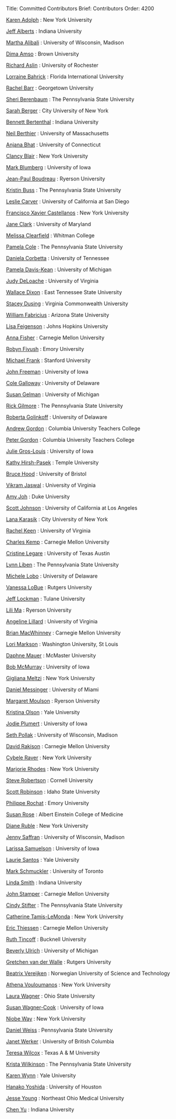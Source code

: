 Title: Committed Contributors
Brief: Contributors
Order: 4200

[Karen Adolph](http://www.psych.nyu.edu/adolph/ "Karen Adolph on the web")
:	New York University

[Jeff Alberts](http://psych.indiana.edu/faculty/alberts.php "Jeff Alberts on the web")
:	Indiana University

[Martha Alibali](http://glial.psych.wisc.edu/index.php/psychsplashfacstaff/90 "Martha Alibali on the web")
:	University of Wisconsin, Madison

[Dima Amso](http://www.brown.edu/Departments/CLPS/people/dima-amso "Dima Amso on the web")
:	Brown University

[Richard Aslin](http://babylab.bcs.rochester.edu/New_Baby_Lab/The_Rochester_Baby_Lab.html "Richard Aslin on the web")
:	University of Rochester

[Lorraine Bahrick](http://infantlab.fiu.edu/ "Lorraine Bahrick on the web")
:	Florida International University

[Rachel Barr](http://explore.georgetown.edu/people/rfb5/?PageTemplateID=131 "Rachel Barr on the web")
:	Georgetown University

[Sheri Berenbaum](http://www.personal.psu.edu/sab31/ "Sheri Berenbaum on the web")
:	The Pennsylvania State University

[Sarah Berger](http://www.library.csi.cuny.edu/~berger/Sarah/Home.html "Sarah Berger on the web")
:	City University of New York

[Bennett Bertenthal](http://www.indiana.edu/~dcnlab/ "Bennett Bertenthal on the web")
:	Indiana University

[Neil Berthier](http://www.psych.umass.edu/people/neilberthier/ "Neil Berthier on the web")
:	University of Massachusetts

[Anjana Bhat](http://www.education.uconn.edu/directory/details.cfm?id=318 "Anjana Bhat on the web")
:	University of Connecticut

[Clancy Blair](http://steinhardt.nyu.edu/appsych/faculty_bios/view/Clancy_Blair "Clancy Blair on the web")
:	New York University

[Mark Blumberg](http://www.psychology.uiowa.edu/faculty/blumberg/blumberg.html "Mark Blumberg on the web")
:	University of Iowa

[Jean-Paul Boudreau](http://www.ryerson.ca/psychology/faculty/boudreau/ "Jean-Paul Boudreau on the web")
:	Ryerson University

[Kristin Buss](http://psych.la.psu.edu/directory/faculty-bios/buss.html "Kristin Buss on the web")
:	The Pennsylvania State University

[Leslie Carver](http://dnlab.ucsd.edu/team.html "Leslie Carver on the web")
:	University of California at San Diego

[Francisco Xavier Castellanos](http://www.med.nyu.edu/biosketch/castef01/publications "Francisco Xavier Castellanos on the web")
:	New York University

[Jane Clark](http://www.sph.umd.edu/KNES/faculty/jclark/ "Jane Clark on the web")
:	University of Maryland

[Melissa Clearfield](http://www.whitman.edu/psychology/clearfield/ "Melissa Clearfield on the web")
:	Whitman College

[Pamela Cole](http://psych.la.psu.edu/directory/faculty-bios/cole.html "Pamela Cole on the web")
:	The Pennsylvania State University

[Daniela Corbetta](http://psychology.utk.edu/people/corbetta.html "Daniela Corbetta on the web")
:	University of Tennessee

[Pamela Davis-Kean](http://www.lsa.umich.edu/psych/people/directory/profiles/faculty/?uniquename=pdakean "Pamela Davis-Kean on the web")
:	University of Michigan

[Judy DeLoache](http://faculty.virginia.edu/deloache/ "Judy DeLoache on the web")
:	University of Virginia

[Wallace Dixon](http://www.etsu.edu/babylab/ "Wallace Dixon on the web")
:	East Tennessee State University

[Stacey Dusing](http://www.sahp.vcu.edu/pt/about/dusing.html "Stacey Dusing on the web")
:	Virginia Commonwealth University

[William Fabricius](http://prc.asu.edu/Projects/PAYS "William Fabricius on the web")
:	Arizona State University

[Lisa Feigenson](http://pbs.jhu.edu/research/feigenson/facultyinfo/ "Lisa Feigenson on the web")
:	Johns Hopkins University

[Anna Fisher](http://www.psy.cmu.edu/people/fisher.html "Anna Fisher on the web")
:	Carnegie Mellon University

[Robyn Fivush](http://www.psychology.emory.edu/cognition/fivush/ "Robyn Fivush on the web")
:	Emory University

[Michael Frank](http://www.stanford.edu/~mcfrank/ "Michael Frank on the web")
:	Stanford University

[John Freeman](http://www.psychology.uiowa.edu/faculty/freeman/freeman.html "John Freeman on the web")
:	University of Iowa

[Cole Galloway](http://www.udel.edu/PT/faculty/galloway_CV.html "Cole Galloway on the web")
:	University of Delaware

[Susan Gelman](http://www.lsa.umich.edu/psych/people/directory/profiles/faculty/?uniquename=gelman "Susan Gelman on the web")
:	University of Michigan

[Rick Gilmore](http://www.personal.psu.edu/rog1/ "Rick Gilmore on the web")
:	The Pennsylvania State University

[Roberta Golinkoff](http://udel.edu/~roberta/ "Roberta Golinkoff on the web")
:	University of Delaware

[Andrew Gordon](http://www.tc.columbia.edu/academics/?facid=ag275 "Andrew Gordon on the web")
:	Columbia University Teachers College

[Peter Gordon](http://www.tc.columbia.edu/academics/?facid=pg328 "Peter Gordon on the web")
:	Columbia University Teachers College

[Julie Gros-Louis](http://www.psychology.uiowa.edu/people/julie_gros-louis "Julie Gros-Louis on the web")
:	University of Iowa

[Kathy Hirsh-Pasek](http://astro.temple.edu/~khirshpa/ "Kathy Hirsh-Pasek on the web")
:	Temple University

[Bruce Hood](http://www.bris.ac.uk/expsych/people/academic/brucehood.html "Bruce Hood on the web")
:	University of Bristol

[Vikram Jaswal](http://www.virginia.edu/psychology/people/detail.php?id=209 "Vikram Jaswal on the web")
:	University of Virginia

[Amy Joh](http://psychandneuro.duke.edu/people?subpage=profile&Gurl=%2Faas%2Fpn&Uil=amy.joh "Amy Joh on the web")
:	Duke University

[Scott Johnson](http://www.psych.ucla.edu/faculty/faculty_page?id=133&area=4 "Scott Johnson on the web")
:	University of California at Los Angeles

[Lana Karasik](http://www.cuny.edu/index.html "Lana Karasik on the web")
:	City University of New York

[Rachel Keen](http://people.virginia.edu/~rk6x/ "Rachel Keen on the web")
:	University of Virginia

[Charles Kemp](http://www.psy.cmu.edu/~ckemp/ "Charles Kemp on the web")
:	Carnegie Mellon University

[Cristine Legare](http://www.psy.utexas.edu/psy/faculty/Legare/legare.html "Cristine Legare on the web")
:	University of Texas Austin

[Lynn Liben](http://psych.la.psu.edu/directory/faculty-bios/liben.html "Lynn Liben on the web")
:	The Pennsylvania State University

[Michele Lobo](http://www.udel.edu/chs/facultystaff/lobo.html "Michele Lobo on the web")
:	University of Delaware

[Vanessa LoBue](http://childstudycenter.rutgers.edu/Home.html "Vanessa LoBue on the web")
:	Rutgers University

[Jeff Lockman](http://tulane.edu/sse/psyc/faculty-and-staff/faculty/lockman.cfm "Jeff Lockman on the web")
:	Tulane University

[Lili Ma](http://www.ryerson.ca/psychology/faculty/ma/index.html "Lili Ma on the web")
:	Ryerson University

[Angeline Lillard](http://www.virginia.edu/psychology/people/detail.php?id=77 "Angeline Lillard on the web")
:	University of Virginia

[Brian MacWhinney](http://psyling.psy.cmu.edu/ "Brian MacWhinney on the web")
:	Carnegie Mellon University

[Lori Markson](http://psychweb.wustl.edu/markson "Lori Markson on the web")
:	Washington University, St Louis

[Daphne Mauer](http://www.science.mcmaster.ca/Psychology/dm.html "Daphne Mauer on the web")
:	McMaster University

[Bob McMurray](http://www.psychology.uiowa.edu/faculty/mcmurray/ "Bob McMurray on the web")
:	University of Iowa

[Gigliana Meltzi](http://steinhardt.nyu.edu/faculty_bios/view/Gigliana_Melzi "Gigliana Meltzi on the web")
:	New York University

[Daniel Messinger](http://www.psy.miami.edu/faculty/dmessinger/ "Daniel Messinger on the web")
:	University of Miami

[Margaret Moulson](http://www.ryerson.ca/psychology/faculty/moulson/ "Margaret Moulson on the web")
:	Ryerson University

[Kristina Olson](http://psychology.yale.edu/faculty/kristina-olson "Kristina Olson on the web")
:	Yale University

[Jodie Plumert](http://www.psychology.uiowa.edu/Faculty/Plumert/plumert.html "Jodie Plumert on the web")
:	University of Iowa

[Seth Pollak](http://www.waisman.wisc.edu/childemotion/seth.html` "Seth Pollak on the web")
:	University of Wisconsin, Madison

[David Rakison](http://www.psy.cmu.edu/~rakison/ "David Rakison on the web")
:	Carnegie Mellon University

[Cybele Raver](http://steinhardt.nyu.edu/appsych/faculty_bios/view/C._Cybele_Raver "Cybele Raver on the web")
:	New York University

[Marjorie Rhodes](http://www.psych.nyu.edu/rhodes/ "Marjorie Rhodes on the web")
:	New York University

[Steve Robertson](http://www.human.cornell.edu/bio.cfm?netid=ssr4 "Steve Robertson on the web")
:	Cornell University

[Scott Robinson](http://www.isu.edu/ "Scott Robinson on the web")
:	Idaho State University

[Philippe Rochat](http://www.psychology.emory.edu/cognition/rochat/ "Philippe Rochat on the web")
:	Emory University

[Susan Rose](http://www.einstein.yu.edu/home/faculty/profile.asp?id=132 "Susan Rose on the web")
:	Albert Einstein College of Medicine

[Diane Ruble](http://www.psych.nyu.edu/ruble/ "Diane Ruble on the web")
:	New York University

[Jenny Saffran](http://glial.psych.wisc.edu/index.php/psychsplashfacstaff/121 "Jenny Saffran on the web")
:	University of Wisconsin, Madison

[Larissa Samuelson](http://www.psychology.uiowa.edu/people/larissa_samuelson "Larissa Samuelson on the web")
:	University of Iowa

[Laurie Santos](http://www.yale.edu/caplab/Main/Home.html "Laurie Santos on the web")
:	Yale University

[Mark Schmuckler](http://www.utsc.utoronto.ca/~marksch/ "Mark Schmuckler on the web")
:	University of Toronto

[Linda Smith](http://www.iub.edu/~cogdev/ "Linda Smith on the web")
:	Indiana University

[John Stamper](http://www.hcii.cmu.edu/people/faculty/john-stamper "John Stamper on the web")
:	Carnegie Mellon University

[Cindy Stifter](http://www.hhdev.psu.edu/hdfs/directory/bio.aspx?id=141 "Cindy Stifter on the web")
:	The Pennsylvania State University

[Catherine Tamis-LeMonda](http://steinhardt.nyu.edu/faculty_bios/view/Catherine_Tamis-LeMonda "Catherine Tamis-LeMonda on the web")
:	New York University

[Eric Thiessen](http://www.psy.cmu.edu/~thiessen/Home.html "Eric Thiessen on the web")
:	Carnegie Mellon University

[Ruth Tincoff](http://www.bucknell.edu/x44069.xml "Ruth Tincoff on the web")
:	Bucknell University

[Beverly Ulrich](http://kines.umich.edu/profile/beverly-ulrich-phd "Beverly Ulrich on the web")
:	University of Michigan

[Gretchen van der Walle](http://www.rutgers.edu/ "Gretchen van der Walle on the web")
:	Rutgers University

[Beatrix Vereijken](http://www.ntnu.edu/employees/beatrix.vereijken "Beatrix Vereijken on the web")
:	Norwegian University of Science and Technology

[Athena Vouloumanos](http://psych.nyu.edu/vouloumanos/ "Athena Vouloumanos on the web")
:	New York University

[Laura Wagner](http://faculty.psy.ohio-state.edu/wagner/ "Laura Wagner on the web")
:	Ohio State University

[Susan Wagner-Cook](http://www.psychology.uiowa.edu/people/susan_wagner_cook "Susan Wagner-Cook on the web")
:	University of Iowa

[Niobe Way](http://steinhardt.nyu.edu/faculty_bios/view/Niobe_Way "Niobe Way on the web")
:	New York University

[Daniel Weiss](http://psych.la.psu.edu/directory/faculty-bios/weiss.html "Daniel Weiss on the web")
:	Pennsylvania State University

[Janet Werker](http://www.psych.ubc.ca/faculty/profile/index.psy?fullname=Werker,%20Janet&area=Developmental&designation=core "Janet Werker on the web")
:	University of British Columbia

[Teresa Wilcox](http://psychology.tamu.edu/Fac_Ext.php?ID=35 "Teresa Wilcox on the web")
:	Texas A &amp; M University

[Krista Wilkinson](http://csd.hhdev.psu.edu/directory/bio.aspx?id=32 "Krista Wilkinson on the web")
:	The Pennsylvania State University

[Karen Wynn](http://psychology.yale.edu/faculty/karen-wynn "Karen Wynn on the web")
:	Yale University

[Hanako Yoshida](http://www.uh.edu/class/psychology/dev-psych/Faculty/index.php "Hanako Yoshida on the web")
:	University of Houston

[Jesse Young](http://www.neomed.edu/academics/medicine/departments/anatomyneurobiology/employees/46375 "Jesse Young on the web")
:	Northeast Ohio Medical University

[Chen Yu](http://www.cogs.indiana.edu/people/homepages/yu.html "Chen Yu on the web")
:	Indiana University
